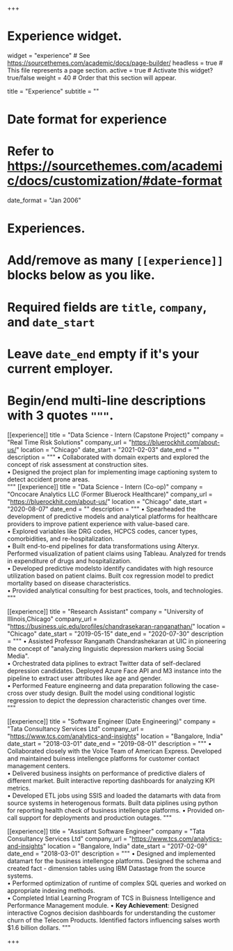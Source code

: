 +++
# Experience widget.
widget = "experience"  # See https://sourcethemes.com/academic/docs/page-builder/
headless = true  # This file represents a page section.
active = true  # Activate this widget? true/false
weight = 40  # Order that this section will appear.

title = "Experience"
subtitle = ""

# Date format for experience
#   Refer to https://sourcethemes.com/academic/docs/customization/#date-format
date_format = "Jan 2006"

# Experiences.
#   Add/remove as many `[[experience]]` blocks below as you like.
#   Required fields are `title`, `company`, and `date_start`
#   Leave `date_end` empty if it's your current employer.
#   Begin/end multi-line descriptions with 3 quotes `"""`.
[[experience]]
  title = "Data Science - Intern (Capstone Project)"
  company = "Real Time Risk Solutions"
  company_url = "https://bluerockhit.com/about-us/"
  location = "Chicago"
  date_start = "2021-02-03"
  date_end = ""
  description = """
• Collaborated with domain experts and explored the concept of risk assessment at construction sites.<br />
• Designed the project plan for implementing image captioning system to detect accident prone areas.<br />
  """
[[experience]]
  title = "Data Science - Intern (Co-op)"
  company = "Oncocare Analytics LLC (Former Bluerock Healthcare)"
  company_url = "https://bluerockhit.com/about-us/"
  location = "Chicago"
  date_start = "2020-08-07"
  date_end = ""
  description = """
• Spearheaded the development of predictive models and analytical platforms for healthcare providers to improve patient experience with value-based care.<br /> 
• Explored variables like DRG codes, HCPCS codes, cancer types, comorbidities, and re-hospitalization. <br />
• Built end-to-end pipelines for data transformations using Alteryx. Performed visualization of patient claims using Tableau. Analyzed for trends in expenditure of drugs and hospitalization. <br />
• Developed predictive modelsto identify candidates with high resource utilization based on patient claims. Built cox regression model to predict mortality based on disease characteristics. <br /> 
• Provided analytical consulting for best practices, tools, and technologies. <br />
  """

[[experience]]
  title = "Research Assistant"
  company = "University of Illinois,Chicago"
  company_url = "https://business.uic.edu/profiles/chandrasekaran-ranganathan/"
  location = "Chicago"
  date_start = "2019-05-15"
  date_end = "2020-07-30"
  description = """
• Assisted Professor Ranganath Chandrashekaran at UIC in pioneering the concept of "analyzing linguistic depression markers using Social Media".  <br />
• Orchestrated data piplines to extract Twitter data of self-declared depression candidates. Deployed Azure Face API and M3 instance into the pipeline to extract user attributes like age and gender. <br />
• Performed Feature engineerng and data preparation following the case-cross over study design. Built the model using conditional logistic regression to depict the depression characteristic changes over time. <br />
  """

[[experience]]
  title = "Software Engineer (Date Engineering)"
  company = "Tata Consultancy Services Ltd"
  company_url = "https://www.tcs.com/analytics-and-insights"
  location = "Bangalore, India"
  date_start = "2018-03-01"
  date_end = "2019-08-01"
  description = """
• Collaborated closely with the Voice Team of American Express. Developed and maintained buiness intellengce platforms for customer contact management centers.<br />
• Delivered business insights on performance of predictive dialers of different market. Built interactive reporting dashboards for analyzing KPI metrics.<br />
• Developed ETL jobs using SSIS and loaded the datamarts with data from source systems in heterogenous formats. Built data piplines using python for reporting health check of business intellengce platforms.
• Provided on-call support for deployments and production outages.
  """
  
[[experience]]
  title = "Assistant Software Engineer"
  company = "Tata Consultancy Services Ltd"
  company_url = "https://www.tcs.com/analytics-and-insights"
  location = "Bangalore, India"
  date_start = "2017-02-09"
  date_end = "2018-03-01"
  description = """
• Designed and implemented datamart for the business intellengce platforms. Designed the schema and created fact - dimension tables using IBM Datastage from the source systems.<br />
• Performed optimization of runtime of complex SQL queries and worked on appropriate indexing methods. <br />
• Completed Intial Learning Program of TCS in Buisness Intelligence and Performance Management module.
• **Key Achievement**: Designed interactive Cognos decision dashboards for understanding the customer churn of the Telecom Products. Identified factors influencing salses worth $1.6 billion dollars. 
  """

+++
